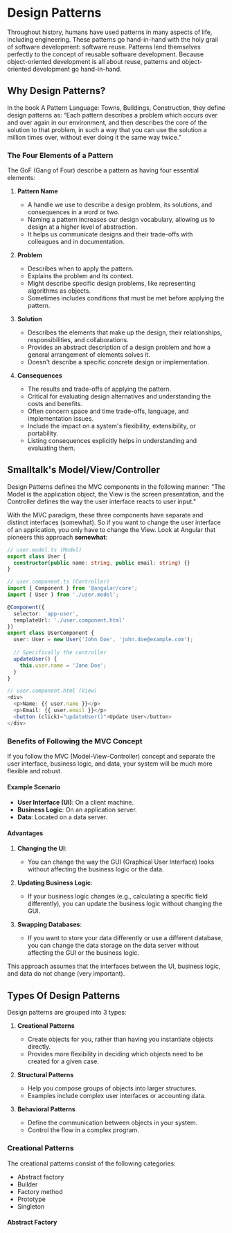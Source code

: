 # Design Patterns

Throughout history, humans have used patterns in many aspects of life, including engineering. These patterns go hand-in-hand with the holy grail of software development: software reuse. Patterns lend themselves perfectly to the concept of reusable software development. Because object-oriented development is all about reuse, patterns and object-oriented development go hand-in-hand.

## Why Design Patterns?

In the book A Pattern Language: Towns, Buildings, Construction, they define design patterns as: “Each pattern describes a problem which occurs over and over again in our environment, and then describes the core of the solution to that problem, in such a way that you can use the solution a million times over, without ever doing it the same way twice.”

### The Four Elements of a Pattern

The GoF (Gang of Four) describe a pattern as having four essential elements:

1. **Pattern Name**
    - A handle we use to describe a design problem, its solutions, and consequences in a word or two.
    - Naming a pattern increases our design vocabulary, allowing us to design at a higher level of abstraction.
    - It helps us communicate designs and their trade-offs with colleagues and in documentation.

2. **Problem**
    - Describes when to apply the pattern.
    - Explains the problem and its context.
    - Might describe specific design problems, like representing algorithms as objects.
    - Sometimes includes conditions that must be met before applying the pattern.

3. **Solution**
    - Describes the elements that make up the design, their relationships, responsibilities, and collaborations.
    - Provides an abstract description of a design problem and how a general arrangement of elements solves it.
    - Doesn't describe a specific concrete design or implementation.

4. **Consequences**
    - The results and trade-offs of applying the pattern.
    - Critical for evaluating design alternatives and understanding the costs and benefits.
    - Often concern space and time trade-offs, language, and implementation issues.
    - Include the impact on a system's flexibility, extensibility, or portability.
    - Listing consequences explicitly helps in understanding and evaluating them.

## Smalltalk's Model/View/Controller

Design Patterns defines the MVC components in the following manner: "The Model is the application object, the View is the screen presentation, and the Controller defines the way the user interface reacts to user input."

With the MVC paradigm, these three components have separate and distinct interfaces (somewhat). So if you want to change the user interface of an application, you only have to change the View. Look at Angular that pioneers this approach **somewhat**:

```typescript jsx
// user.model.ts (Model)
export class User {
  constructor(public name: string, public email: string) {}
}

// user.component.ts (Controller)
import { Component } from '@angular/core';
import { User } from './user.model';

@Component({
  selector: 'app-user',
  templateUrl: './user.component.html'
})
export class UserComponent {
  user: User = new User('John Doe', 'john.doe@example.com');
  
  // Specifically the controller
  updateUser() {
    this.user.name = 'Jane Doe';
  }
}

// user.component.html (View)
<div>
  <p>Name: {{ user.name }}</p>
  <p>Email: {{ user.email }}</p>
  <button (click)="updateUser()">Update User</button>
</div>
```

### Benefits of Following the MVC Concept

If you follow the MVC (Model-View-Controller) concept and separate the user interface, business logic, and data, your system will be much more flexible and robust.

#### Example Scenario

- **User Interface (UI)**: On a client machine.
- **Business Logic**: On an application server.
- **Data**: Located on a data server.

#### Advantages

1. **Changing the UI**:
    - You can change the way the GUI (Graphical User Interface) looks without affecting the business logic or the data.

2. **Updating Business Logic**:
    - If your business logic changes (e.g., calculating a specific field differently), you can update the business logic without changing the GUI.

3. **Swapping Databases**:
    - If you want to store your data differently or use a different database, you can change the data storage on the data server without affecting the GUI or the business logic.

This approach assumes that the interfaces between the UI, business logic, and data do not change (very important).

## Types Of Design Patterns

Design patterns are grouped into 3 types:

1. **Creational Patterns**
    - Create objects for you, rather than having you instantiate objects directly.
    - Provides more flexibility in deciding which objects need to be created for a given case.

2. **Structural Patterns**
    - Help you compose groups of objects into larger structures.
    - Examples include complex user interfaces or accounting data.

3. **Behavioral Patterns**
    - Define the communication between objects in your system.
    - Control the flow in a complex program.

### Creational Patterns

The creational patterns consist of the following categories:

- Abstract factory
- Builder
- Factory method
- Prototype
- Singleton

#### Abstract Factory
